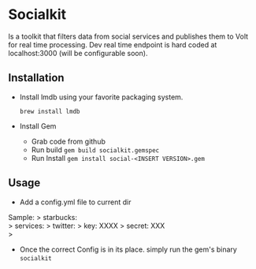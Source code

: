 # Socialkit

Is a toolkit that filters data from social services and publishes them to Volt for real time processing.
Dev real time endpoint is hard coded at localhost:3000 (will be configurable soon).

## Installation

- Install lmdb using your favorite packaging system.

    ```brew install lmdb```

- Install Gem
    - Grab code from github
    - Run build
        ```gem build socialkit.gemspec```
    - Run Install
        ```gem install social-<INSERT VERSION>.gem```

## Usage

- Add a config.yml file to current dir

Sample:
    > starbucks:    
    >   services:
    >       twitter:
    >         key: XXXX
    >         secret: XXX  
    >


- Once the correct Config is in its place.  simply run the gem's binary
    ```socialkit```
